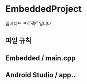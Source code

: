 # EmbeddedProject
임베디드 프로젝트입니다

## 파일 규칙
<h2> Embedded / main.cpp </h2>
<h2> Android Studio / app.. </h2>

